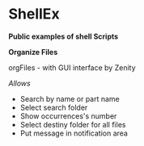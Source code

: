 ShellEx
=======

**Public examples of shell Scripts**

**Organize Files**

orgFiles - with GUI interface by Zenity

*Allows*

* Search by name or part name
* Select search folder
* Show occurrences's number
* Select destiny folder for all files
* Put message in notification area


